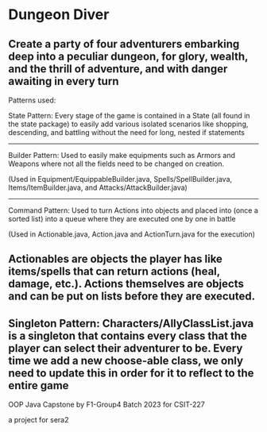 # Dungeon Diver
Create a party of four adventurers embarking 
deep into a peculiar dungeon, for glory, wealth,
and the thrill of adventure, and 
with danger awaiting in every turn 
------------------------------------
Patterns used:

State Pattern: Every stage of the game is contained in a State
(all found in the state package) to easily add various isolated scenarios
like shopping, descending, and battling without the need for long, nested if statements

-----------------------------

Builder Pattern: Used to easily make equipments such as Armors and Weapons 
where not all the fields need to be changed on creation. 

(Used in Equipment/EquippableBuilder.java, 
Spells/SpellBuilder.java, Items/ItemBuilder.java, 
and Attacks/AttackBuilder.java)

-----------------------------
Command Pattern: Used to turn Actions into objects and 
placed into (once a sorted list) into a queue where they are executed one by one in battle

(Used in Actionable.java, Action.java and ActionTurn.java for the execution)

Actionables are objects the player has like items/spells
that can return actions (heal, damage, etc.). Actions themselves 
are objects and can be put on lists before they are executed.
-----------------------------
Singleton Pattern: Characters/AllyClassList.java is a singleton that contains
every class that the player can select their adventurer to be. Every time we add
a new choose-able class, we only need to update this in order for it to 
reflect to the entire game
-----------------------------

OOP Java Capstone by F1-Group4 Batch 2023 for CSIT-227

a project for sera2
